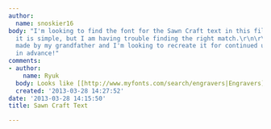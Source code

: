 ```yaml
---
author:
  name: snoskier16
body: "I'm looking to find the font for the Sawn Craft text in this file.  I'm sure
  it is simple, but I am having trouble finding the right match.\r\n\r\nThe logo was
  made by my grandfather and I'm looking to recreate it for continued use.\r\n\r\nThanks
  in advance!"
comments:
- author:
    name: Ryuk
  body: Looks like [[http://www.myfonts.com/search/engravers|Engravers]] to me.
  created: '2013-03-28 14:27:52'
date: '2013-03-28 14:15:50'
title: Sawn Craft Text

---
```

